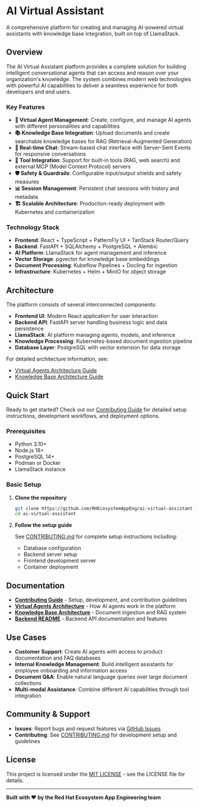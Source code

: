 # AI Virtual Assistant

A comprehensive platform for creating and managing AI-powered virtual assistants with knowledge base integration, built on top of LlamaStack.

## Overview

The AI Virtual Assistant platform provides a complete solution for building intelligent conversational agents that can access and reason over your organization's knowledge. The system combines modern web technologies with powerful AI capabilities to deliver a seamless experience for both developers and end users.

### Key Features

- **🤖 Virtual Agent Management**: Create, configure, and manage AI agents with different personalities and capabilities
- **📚 Knowledge Base Integration**: Upload documents and create searchable knowledge bases for RAG (Retrieval-Augmented Generation)
- **💬 Real-time Chat**: Stream-based chat interface with Server-Sent Events for responsive conversations
- **🔧 Tool Integration**: Support for built-in tools (RAG, web search) and external MCP (Model Context Protocol) servers
- **🛡️ Safety & Guardrails**: Configurable input/output shields and safety measures
- **📊 Session Management**: Persistent chat sessions with history and metadata
- **🏗️ Scalable Architecture**: Production-ready deployment with Kubernetes and containerization

### Technology Stack

- **Frontend**: React + TypeScript + PatternFly UI + TanStack Router/Query
- **Backend**: FastAPI + SQLAlchemy + PostgreSQL + Alembic
- **AI Platform**: LlamaStack for agent management and inference
- **Vector Storage**: pgvector for knowledge base embeddings
- **Document Processing**: Kubeflow Pipelines + Docling for ingestion
- **Infrastructure**: Kubernetes + Helm + MinIO for object storage

## Architecture

The platform consists of several interconnected components:

- **Frontend UI**: Modern React application for user interaction
- **Backend API**: FastAPI server handling business logic and data persistence
- **LlamaStack**: AI platform managing agents, models, and inference
- **Knowledge Processing**: Kubernetes-based document ingestion pipeline
- **Database Layer**: PostgreSQL with vector extension for data storage

For detailed architecture information, see:
- [Virtual Agents Architecture Guide](docs/virtual-agents-architecture.md)
- [Knowledge Base Architecture Guide](docs/knowledge-base-architecture.md)

## Quick Start

Ready to get started? Check out our [Contributing Guide](CONTRIBUTING.md) for detailed setup instructions, development workflows, and deployment options.

### Prerequisites

- Python 3.10+
- Node.js 18+
- PostgreSQL 14+
- Podman or Docker
- LlamaStack instance

### Basic Setup

1. **Clone the repository**
   ```bash
   git clone https://github.com/RHEcosystemAppEng/ai-virtual-assistant
   cd ai-virtual-assistant
   ```

2. **Follow the setup guide**

   See [CONTRIBUTING.md](CONTRIBUTING.md) for complete setup instructions including:
   - Database configuration
   - Backend server setup
   - Frontend development server
   - Container deployment

## Documentation

- **[Contributing Guide](CONTRIBUTING.md)** - Setup, development, and contribution guidelines
- **[Virtual Agents Architecture](docs/virtual-agents-architecture.md)** - How AI agents work in the platform
- **[Knowledge Base Architecture](docs/knowledge-base-architecture.md)** - Document ingestion and RAG system
- **[Backend README](backend/README.md)** - Backend API documentation and features

## Use Cases

- **Customer Support**: Create AI agents with access to product documentation and FAQ databases
- **Internal Knowledge Management**: Build intelligent assistants for employee onboarding and information access
- **Document Q&A**: Enable natural language queries over large document collections
- **Multi-modal Assistance**: Combine different AI capabilities through tool integration

## Community & Support

- **Issues**: Report bugs and request features via [GitHub Issues](https://github.com/RHEcosystemAppEng/ai-virtual-assistant/issues)
- **Contributing**: See [CONTRIBUTING.md](CONTRIBUTING.md) for development setup and guidelines

## License

This project is licensed under the [MIT LICENSE](LICENSE) - see the LICENSE file for details.

---

**Built with ❤️ by the Red Hat Ecosystem App Engineering team**
